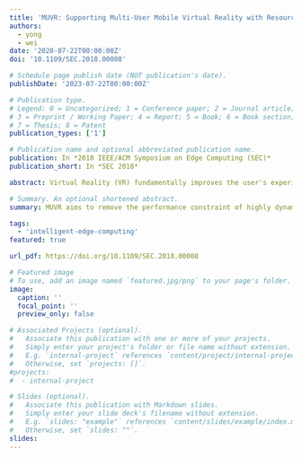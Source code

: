 ```yaml
---
title: 'MUVR: Supporting Multi-User Mobile Virtual Reality with Resource Constrained Edge Cloud'
authors:
  - yong
  - wei
date: '2020-07-22T00:00:00Z'
doi: '10.1109/SEC.2018.00008'

# Schedule page publish date (NOT publication's date).
publishDate: '2023-07-22T00:00:00Z'

# Publication type.
# Legend: 0 = Uncategorized; 1 = Conference paper; 2 = Journal article;
# 3 = Preprint / Working Paper; 4 = Report; 5 = Book; 6 = Book section;
# 7 = Thesis; 8 = Patent
publication_types: ['1']

# Publication name and optional abbreviated publication name.
publication: In *2018 IEEE/ACM Symposium on Edge Computing (SEC)*
publication_short: In *SEC 2018*

abstract: Virtual Reality (VR) fundamentally improves the user's experience when interacting with the virtual world, and could revolutionarily transform designs of many interactive systems. To provide VR from untethered mobile devices, a viable solution is to remotely render VR frames from the edge cloud, but encounters challenges from the limited computation and communication capacities of the edge cloud when serving multiple mobile VR users at the same time. In this paper, we envision the key reason of such challenges as the ignorance of redundancy across VR frames being rendered, and aim to fundamentally remove this performance constraint on highly dynamic VR applications by adaptively reusing the redundant VR frames being rendered for different VR users. Such redundancy in each frame is decided at run-time by the edge cloud, which is then able to memoize the previous results of VR frame rendering for future reuse by other users. After a VR frame is generated, the edge cloud further reuses its redundant pixels compared with other frames, and only transmits the distinct portion of this frame to mobile devices. We have implemented our design over Android OS and Unity VR application engine, and demonstrated that our design can efficiently reduce the computation burden at the edge cloud by more than 90%, and reduce more than 95% of the VR frame data being transmitted to mobile devices.

# Summary. An optional shortened abstract.
summary: MUVR aims to remove the performance constraint of highly dynamic VR appliations by adaptively reusing the redundant VR frames being rendered for different VR users. The redundancy in each frame is decided at run-time by the edge cloud, which further reuses its redundant pixels compared with other frames. The design implementation over Android OS and Unity VR demonstrated that the design can reduce edge computation burden by more than 90%, and reduce more than 95% of the transmitted VR frame data.

tags:
  - 'intelligent-edge-computing'
featured: true

url_pdf: https://doi.org/10.1109/SEC.2018.00008

# Featured image
# To use, add an image named `featured.jpg/png` to your page's folder.
image:
  caption: ''
  focal_point: ''
  preview_only: false

# Associated Projects (optional).
#   Associate this publication with one or more of your projects.
#   Simply enter your project's folder or file name without extension.
#   E.g. `internal-project` references `content/project/internal-project/index.md`.
#   Otherwise, set `projects: []`.
#projects:
#  - internal-project

# Slides (optional).
#   Associate this publication with Markdown slides.
#   Simply enter your slide deck's filename without extension.
#   E.g. `slides: "example"` references `content/slides/example/index.md`.
#   Otherwise, set `slides: ""`.
slides:
---
```

